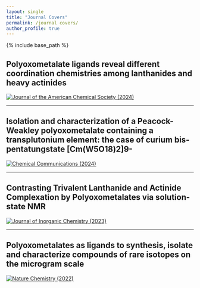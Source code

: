 ```yaml
---
layout: single
title: "Journal Covers"
permalink: /journal covers/
author_profile: true
---
```


{% include base_path %}

## Polyoxometalate ligands reveal different coordination chemistries among lanthanides and heavy actinides 
[![Journal of the American Chemical Society (2024)](/Colliard-Research.github.io/images/IMG_0373.png)](/Colliard-Research.github.io/files/paper18.pdf)

---

## Isolation and characterization of a Peacock-Weakley polyoxometalate containing a transplutonium element: the case of curium bis-pentatungstate [Cm(W5O18)2]9-
[![Chemical Communications (2024)](/Colliard-Research.github.io/images/IMG_0371.png)](/Colliard-Research.github.io/files/paper19.pdf)

---

## Contrasting Trivalent Lanthanide and Actinide Complexation by Polyoxometalates via solution-state NMR 
[![Journal of Inorganic Chemistry (2023)](/Colliard-Research.github.io/images/IMG_1010.png)](/Colliard-Research.github.io/files/paper17.pdf)

---

## Polyoxometalates as ligands to synthesis, isolate and characterize compounds of rare isotopes on the microgram scale 
[![Nature Chemistry (2022)](/Colliard-Research.github.io/images/IMG_0372.png)](/Colliard-Research.github.io/files/paper15.pdf)
